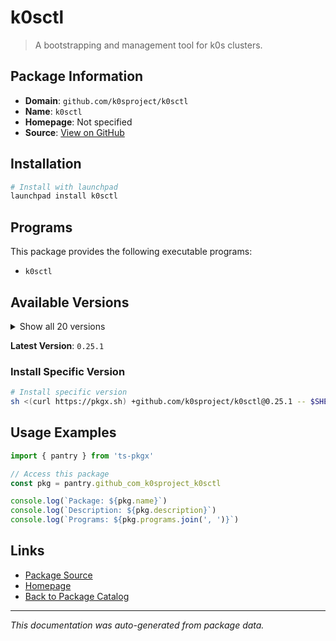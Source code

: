 # k0sctl

> A bootstrapping and management tool for k0s clusters.

## Package Information

- **Domain**: `github.com/k0sproject/k0sctl`
- **Name**: `k0sctl`
- **Homepage**: Not specified
- **Source**: [View on GitHub](https://github.com/pkgxdev/pantry/tree/main/projects/github.com/k0sproject/k0sctl/package.yml)

## Installation

```bash
# Install with launchpad
launchpad install k0sctl
```

## Programs

This package provides the following executable programs:

- `k0sctl`

## Available Versions

<details>
<summary>Show all 20 versions</summary>

- `0.25.1`, `0.25.0`, `0.24.0`, `0.23.0`, `0.22.0`
- `0.21.0`, `0.20.0`, `0.19.6`, `0.19.4`, `0.19.3`
- `0.19.2`, `0.19.1`, `0.19.0`, `0.18.1`, `0.18.0`
- `0.17.8`, `0.17.7`, `0.17.6`, `0.17.5`, `0.17.4`

</details>

**Latest Version**: `0.25.1`

### Install Specific Version

```bash
# Install specific version
sh <(curl https://pkgx.sh) +github.com/k0sproject/k0sctl@0.25.1 -- $SHELL -i
```

## Usage Examples

```typescript
import { pantry } from 'ts-pkgx'

// Access this package
const pkg = pantry.github_com_k0sproject_k0sctl

console.log(`Package: ${pkg.name}`)
console.log(`Description: ${pkg.description}`)
console.log(`Programs: ${pkg.programs.join(', ')}`)
```

## Links

- [Package Source](https://github.com/pkgxdev/pantry/tree/main/projects/github.com/k0sproject/k0sctl/package.yml)
- [Homepage](#)
- [Back to Package Catalog](../package-catalog.md)

---

*This documentation was auto-generated from package data.*
